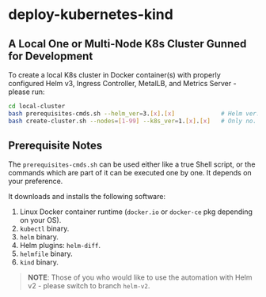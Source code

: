 # deploy-kubernetes-kind

## A Local One or Multi-Node K8s Cluster Gunned for Development

To create a local K8s cluster in Docker container(s) with properly configured Helm v3, Ingress Controller, MetalLB, and Metrics Server - please run:

```bash
cd local-cluster
bash prerequisites-cmds.sh --helm_ver=3.[x].[x]             # Helm ver. is optional.
bash create-cluster.sh --nodes=[1-99] --k8s_ver=1.[x].[x]   # Only no. of K8s nodes is mandatory.
```

## Prerequisite Notes

The `prerequisites-cmds.sh` can be used either like a true Shell script, or the commands which are part of it can be executed one by one. It depends on your preference.

It downloads and installs the following software:

1. Linux Docker container runtime (`docker.io` or `docker-ce` pkg depending on your OS).
2. `kubectl` binary.
3. `helm` binary.
4. Helm plugins: `helm-diff`.
5. `helmfile` binary.
6. `kind` binary.

> **NOTE**: Those of you who would like to use the automation with Helm v2 - please switch to branch `helm-v2`.
